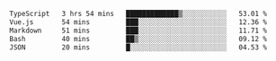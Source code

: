<!--START_SECTION:waka-->

```txt
TypeScript   3 hrs 54 mins   █████████████▒░░░░░░░░░░░   53.01 %
Vue.js       54 mins         ███░░░░░░░░░░░░░░░░░░░░░░   12.36 %
Markdown     51 mins         ███░░░░░░░░░░░░░░░░░░░░░░   11.71 %
Bash         40 mins         ██▒░░░░░░░░░░░░░░░░░░░░░░   09.12 %
JSON         20 mins         █░░░░░░░░░░░░░░░░░░░░░░░░   04.53 %
```

<!--END_SECTION:waka-->
